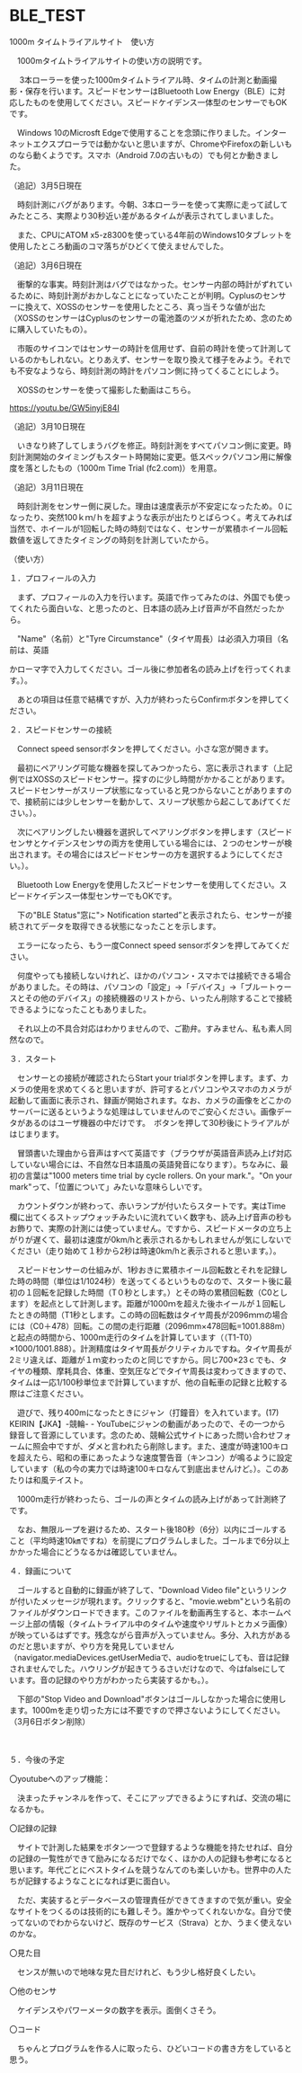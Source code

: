 # BLE_TEST
1000m タイムトライアルサイト　使い方

　1000mタイムトライアルサイトの使い方の説明です。

 

　 3本ローラーを使った1000mタイムトライアル時、タイムの計測と動画撮影・保存を行います。スピードセンサーはBluetooth Low Energy（BLE）に対応したものを使用してください。スピードケイデンス一体型のセンサーでもOKです。

　Windows 10のMicrosft Edgeで使用することを念頭に作りました。インターネットエクスプローラでは動かないと思いますが、ChromeやFirefoxの新しいものなら動くようです。スマホ（Android 7.0の古いもの）でも何とか動きました。

 

（追記）3月5日現在

　時刻計測にバグがあります。今朝、3本ローラーを使って実際に走って試してみたところ、実際より30秒近い差があるタイムが表示されてしまいました。

　また、CPUにATOM x5-z8300を使っている4年前のWindows10タブレットを使用したところ動画のコマ落ちがひどくて使えませんでした。

（追記）3月6日現在

　衝撃的な事実。時刻計測はバグではなかった。センサー内部の時計がずれているために、時刻計測がおかしなことになっていたことが判明。Cyplusのセンサーに換えて、XOSSのセンサーを使用したところ、真っ当そうな値が出た（XOSSのセンサーはCyplusのセンサーの電池蓋のツメが折れたため、念のために購入していたもの）。

　市販のサイコンではセンサーの時計を信用せず、自前の時計を使って計測しているのかもしれない。とりあえず、センサーを取り換えて様子をみよう。それでも不安なようなら、時刻計測の時計をパソコン側に持ってくることにしよう。

　XOSSのセンサーを使って撮影した動画はこちら。

https://youtu.be/GW5inyjE84I

（追記）3月10日現在

　いきなり終了してしまうバグを修正。時刻計測をすべてパソコン側に変更。時刻計測開始のタイミングもスタート時開始に変更。低スペックパソコン用に解像度を落としたもの（1000m Time Trial (fc2.com)）を用意。 

（追記）3月11日現在

　時刻計測をセンサー側に戻した。理由は速度表示が不安定になったため。０になったり、突然100ｋｍ/ｈを超すような表示が出たりとばらつく。考えてみれば当然で、ホイールが1回転した時の時刻ではなく、センサーが累積ホイール回転数値を返してきたタイミングの時刻を計測していたから。

 

 （使い方）

１．プロフィールの入力

　まず、プロフィールの入力を行います。英語で作ってみたのは、外国でも使ってくれたら面白いな、と思ったのと、日本語の読み上げ音声が不自然だったから。

　"Name"（名前）と"Tyre Circumstance"（タイヤ周長）は必須入力項目（名前は、英語

かローマ字で入力してください。ゴール後に参加者名の読み上げを行ってくれます。）。

　あとの項目は任意で結構ですが、入力が終わったらConfirmボタンを押してください。


２．スピードセンサーの接続

　Connect speed sensorボタンを押してください。小さな窓が開きます。

　最初にペアリング可能な機器を探してみつかったら、窓に表示されます（上記例ではXOSSのスピードセンサー。探すのに少し時間がかかることがあります。スピードセンサーがスリープ状態になっていると見つからないことがありますので、接続前には少しセンサーを動かして、スリープ状態から起こしてあげてください。）。

　次にペアリングしたい機器を選択してペアリングボタンを押します（スピードセンサとケイデンスセンサの両方を使用している場合には、２つのセンサーが検出されます。その場合にはスピードセンサーの方を選択するようにしてください。）。

　Bluetooth Low Energyを使用したスピードセンサーを使用してください。スピードケイデンス一体型センサーでもOKです。

　下の"BLE Status"窓に"> Notification started”と表示されたら、センサーが接続されてデータを取得できる状態になったことを示します。

　エラーになったら、もう一度Connect speed sensorボタンを押してみてください。

　何度やっても接続しないけれど、ほかのパソコン・スマホでは接続できる場合がありました。その時は、パソコンの「設定」→「デバイス」→「ブルートゥースとその他のデバイス」の接続機器のリストから、いったん削除することで接続できるようになったこともありました。

　それ以上の不具合対応はわかりませんので、ご勘弁。すみません、私も素人同然なので。

 

３．スタート

　センサーとの接続が確認されたらStart your trialボタンを押します。まず、カメラの使用を求めてくると思いますが、許可するとパソコンやスマホのカメラが起動して画面に表示され、録画が開始されます。なお、カメラの画像をどこかのサーバーに送るというような処理はしていませんのでご安心ください。画像データがあるのはユーザ機器の中だけです。　ボタンを押して30秒後にトライアルがはじまります。

　冒頭書いた理由から音声はすべて英語です（ブラウザが英語音声読み上げ対応していない場合には、不自然な日本語風の英語発音になります）。ちなみに、最初の言葉は"1000 meters time trial by cycle rollers. On your mark."。"On your mark"って、「位置について」みたいな意味らしいです。

　カウントダウンが終わって、赤いランプが付いたらスタートです。実はTime欄に出てくるストップウォッチみたいに流れていく数字も、読み上げ音声の秒もお飾りで、実際の計測には使っていません。ですから、スピードメータの立ち上がりが遅くて、最初は速度が0km/hと表示されるかもしれませんが気にしないでください（走り始めて１秒から2秒は時速0km/hと表示されると思います。）。

　スピードセンサーの仕組みが、1秒おきに累積ホイール回転数とそれを記録した時の時間（単位は1/1024秒）を送ってくるというものなので、スタート後に最初の１回転を記録した時間（T０秒とします。）とその時の累積回転数（C0とします）を起点として計測します。距離が1000ｍを超えた後ホイールが１回転したときの時間（T1秒とします。この時の回転数はタイヤ周長が2096ｍｍの場合には（C0＋478）回転。この間の走行距離（2096mm×478回転=1001.888m）と起点の時間から、1000ｍ走行のタイムを計算しています（（T1-T0）×1000/1001.888）。計測精度はタイヤ周長がクリティカルですね。タイヤ周長が2ミリ違えば、距離が１ｍ変わったのと同じですから。同じ700×23ｃでも、タイヤの種類、摩耗具合、体重、空気圧などでタイヤ周長は変わってきますので、タイムは一応1/100秒単位まで計算していますが、他の自転車の記録と比較する際はご注意ください。

　遊びで、残り400mになったときにジャン（打鐘音）を入れています。(17) KEIRIN【JKA】-競輪- - YouTubeにジャンの動画があったので、その一つから録音して音源にしています。念のため、競輪公式サイトにあった問い合わせフォームに照会中ですが、ダメと言われたら削除します。また、速度が時速100キロを超えたら、昭和の車にあったような速度警告音（キンコン）が鳴るように設定しています（私の今の実力では時速100キロなんて到底出ませんけど。）。このあたりは和風テイスト。

　1000ｍ走行が終わったら、ゴールの声とタイムの読み上げがあって計測終了です。

　なお、無限ループを避けるため、スタート後180秒（6分）以内にゴールすること（平均時速10㎞ですね）を前提にプログラムしました。ゴールまで6分以上かかった場合にどうなるかは確認していません。

 

４．録画について

 　ゴールすると自動的に録画が終了して、"Download  Video file"というリンクが付いたメッセージが現れます。クリックすると、"movie.webm"という名前のファイルがダウンロードできます。このファイルを動画再生すると、本ホームページ上部の情報（タイムトライアル中のタイムや速度やリザルトとカメラ画像）が映っているはずです。残念ながら音声が入っていません。多分、入れ方があるのだと思いますが、やり方を発見していません（navigator.mediaDevices.getUserMediaで、audioをtrueにしても、音は記録されませんでした。ハウリングが起きてうるさいだけなので、今はfalseにしています。音の記録のやり方がわかったら実装するかも。）。

　下部の"Stop Video and Download"ボタンはゴールしなかった場合に使用します。1000mを走り切った方には不要ですので押さないようにしてください。（3月6日ボタン削除）

　 

５．今後の予定

 〇youtubeへのアップ機能：

　決まったチャンネルを作って、そこにアップできるようにすれば、交流の場になるかも。

〇記録の記録

　サイトで計測した結果をボタン一つで登録するような機能を持たせれば、自分の記録の一覧性ができて励みになるだけでなく、ほかの人の記録も参考になると思います。年代ごとにベストタイムを競うなんてのも楽しいかも。世界中の人たちが記録するようなことになれば更に面白い。

　ただ、実装するとデータベースの管理責任ができてきますので気が重い。安全なサイトをつくるのは技術的にも難しそう。誰かやってくれないかな。自分で使ってないのでわからないけど、既存のサービス（Strava）とか、うまく使えないのかな。

〇見た目

　センスが無いので地味な見た目だけれど、もう少し格好良くしたい。

〇他のセンサ

　ケイデンスやパワーメータの数字を表示。面倒くさそう。

〇コード

　ちゃんとプログラムを作る人に取ったら、ひどいコードの書き方をしていると思う。<script>や<style?>の中身も音源データも一つにまとめていてるし、あちこちのサンプルプログラムの切り貼り細工。なんとかしたいとは思うけれど、なんともならなそう。githubでさらけ出しているので誰かなんとかしてくれないかな。


github.com

 〇普及　？

　たとえば、何か自転車のイベントがあった際に、3本ローラーとパソコンとBLE対応のスピードセンサーさえあれば、簡単に1000mタイムトライアル記録会が開催できると思います。

　ミノウラさん、アイデア採用してくれないかな、3本ローラーの販促になると思うけど。

